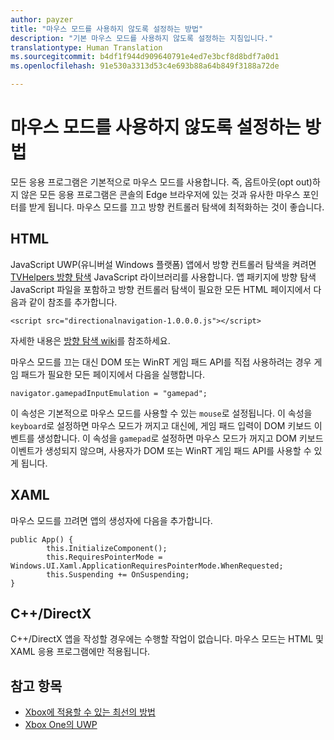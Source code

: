 ```yaml
---
author: payzer
title: "마우스 모드를 사용하지 않도록 설정하는 방법"
description: "기본 마우스 모드를 사용하지 않도록 설정하는 지침입니다."
translationtype: Human Translation
ms.sourcegitcommit: b4df1f944d909640791e4ed7e3bcf8d8bdf7a0d1
ms.openlocfilehash: 91e530a3313d53c4e693b88a64b849f3188a72de

---
```


# 마우스 모드를 사용하지 않도록 설정하는 방법
모든 응용 프로그램은 기본적으로 마우스 모드를 사용합니다. 즉, 옵트아웃(opt out)하지 않은 모든 응용 프로그램은 콘솔의 Edge 브라우저에 있는 것과 유사한 마우스 포인터를 받게 됩니다. 마우스 모드를 끄고 방향 컨트롤러 탐색에 최적화하는 것이 좋습니다.   
   
## HTML   
JavaScript UWP(유니버설 Windows 플랫폼) 앱에서 방향 컨트롤러 탐색을 켜려면 [TVHelpers 방향 탐색](https://github.com/Microsoft/TVHelpers/wiki/Using-DirectionalNavigation) JavaScript 라이브러리를 사용합니다. 앱 패키지에 방향 탐색 JavaScript 파일을 포함하고 방향 컨트롤러 탐색이 필요한 모든 HTML 페이지에서 다음과 같이 참조를 추가합니다.

```code
<script src="directionalnavigation-1.0.0.0.js"></script>
```
자세한 내용은 [방향 탐색 wiki](https://github.com/Microsoft/TVHelpers/wiki/Using-DirectionalNavigation)를 참조하세요.

마우스 모드를 끄는 대신 DOM 또는 WinRT 게임 패드 API를 직접 사용하려는 경우 게임 패드가 필요한 모든 페이지에서 다음을 실행합니다. 
   
```code
navigator.gamepadInputEmulation = "gamepad";
```   

   이 속성은 기본적으로 마우스 모드를 사용할 수 있는 `mouse`로 설정됩니다. 이 속성을 `keyboard`로 설정하면 마우스 모드가 꺼지고 대신에, 게임 패드 입력이 DOM 키보드 이벤트를 생성합니다. 이 속성을 `gamepad`로 설정하면 마우스 모드가 꺼지고 DOM 키보드 이벤트가 생성되지 않으며, 사용자가 DOM 또는 WinRT 게임 패드 API를 사용할 수 있게 됩니다.

## XAML    
마우스 모드를 끄려면 앱의 생성자에 다음을 추가합니다.   
   
```code
public App() {
        this.InitializeComponent();
        this.RequiresPointerMode = Windows.UI.Xaml.ApplicationRequiresPointerMode.WhenRequested;
        this.Suspending += OnSuspending;
}
```

## C++/DirectX   
C++/DirectX 앱을 작성할 경우에는 수행할 작업이 없습니다. 마우스 모드는 HTML 및 XAML 응용 프로그램에만 적용됩니다.

## 참고 항목
- [Xbox에 적용할 수 있는 최선의 방법](tailoring-for-xbox.md)
- [Xbox One의 UWP](index.md)




<!--HONumber=Aug16_HO3-->


